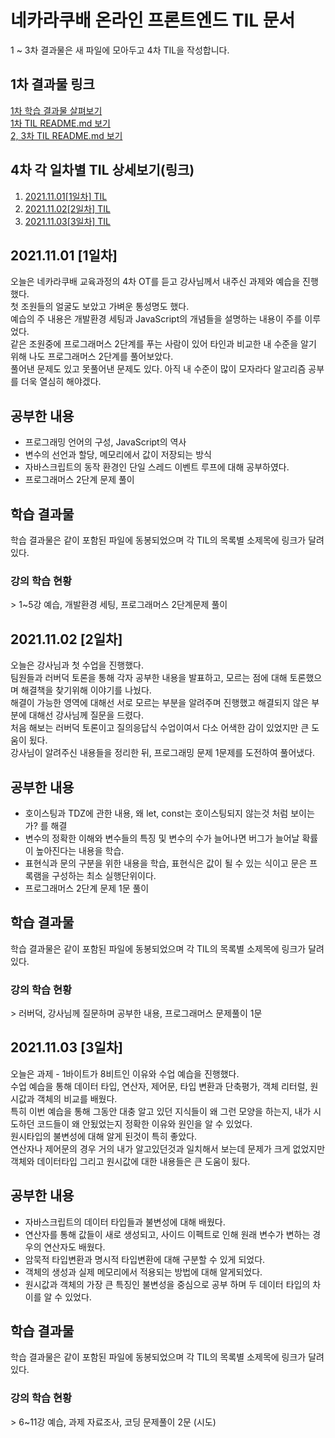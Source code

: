 # 네카라쿠배 온라인 프론트엔드 TIL 문서

1 ~ 3차 결과물은 새 파일에 모아두고 4차 TIL을 작성합니다.

## 1차 결과물 링크
[1차 학습 결과물 살펴보기](https://goofy-pike-2843c1.netlify.app/)  
[1차 TIL README.md 보기](https://github.com/EastFlovv/NKLCB_Online_TIL/tree/master/1%EC%B0%A8_TIL)  
[2, 3차 TIL README.md 보기](https://github.com/EastFlovv/NKLCB_Online_TIL/tree/master/2%2C%203%EC%B0%A8_TIL)

## 4차 각 일차별 TIL 상세보기(링크)

1. [2021.11.01[1일차] TIL](https://github.com/EastFlovv/NKLCB_Online_TIL/tree/master/2021.11.01%5B1%EC%9D%BC%EC%B0%A8%5D_TIL)
1. [2021.11.02[2일차] TIL](https://github.com/EastFlovv/NKLCB_Online_TIL/tree/master/2021.11.02%5B2%EC%9D%BC%EC%B0%A8%5D_TIL)
1. [2021.11.03[3일차] TIL](https://github.com/EastFlovv/NKLCB_Online_TIL/tree/master/2021.11.03%5B3%EC%9D%BC%EC%B0%A8%5D_TIL)


## 2021.11.01 [1일차]

오늘은 네카라쿠배 교육과정의 4차 OT를 듣고 강사님께서 내주신 과제와 예습을 진행했다.  
첫 조원들의 얼굴도 보았고 가벼운 통성명도 했다.  
예습의 주 내용은 개발환경 세팅과 JavaScript의 개념들을 설명하는 내용이 주를 이루었다.  
같은 조원중에 프로그래머스 2단계를 푸는 사람이 있어 타인과 비교한 내 수준을 알기 위해 나도 프로그래머스 2단계를 풀어보았다.  
풀어낸 문제도 있고 못풀어낸 문제도 있다. 아직 내 수준이 많이 모자라다 알고리즘 공부를 더욱 열심히 해야겠다.

## 공부한 내용

- 프로그래밍 언어의 구성, JavaScript의 역사
- 변수의 선언과 할당, 메모리에서 값이 저장되는 방식
- 자바스크립트의 동작 환경인 단일 스레드 이벤트 루프에 대해 공부하였다.
- 프로그래머스 2단계 문제 풀이


## 학습 결과물
학습 결과물은 같이 포함된 파일에 동봉되었으며 각 TIL의 목록별 소제목에 링크가 달려있다.

### 강의 학습 현황

\> 1~5강 예습, 개발환경 세팅, 프로그래머스 2단계문제 풀이

## 2021.11.02 [2일차]

오늘은 강사님과 첫 수업을 진행했다.  
팀원들과 러버덕 토론을 통해 각자 공부한 내용을 발표하고, 모르는 점에 대해 토론했으며 해결책을 찾기위해 이야기를 나눴다.  
해결이 가능한 영역에 대해선 서로 모르는 부분을 알려주며 진행했고 해결되지 않은 부분에 대해선 강사님께 질문을 드렸다.  
처음 해보는 러버덕 토론이고 질의응답식 수업이여서 다소 어색한 감이 있었지만 큰 도움이 됬다.  
강사님이 알려주신 내용들을 정리한 뒤, 프로그래밍 문제 1문제를 도전하여 풀어냈다.

## 공부한 내용

- 호이스팅과 TDZ에 관한 내용, 왜 let, const는 호이스팅되지 않는것 처럼 보이는가? 를 해결
- 변수의 정확한 이해와 변수들의 특징 및 변수의 수가 늘어나면 버그가 늘어날 확률이 높아진다는 내용을 학습.
- 표현식과 문의 구분을 위한 내용을 학습, 표현식은 값이 될 수 있는 식이고 문은 프록램을 구성하는 최소 실행단위이다.  
- 프로그래머스 2단계 문제 1문 풀이


## 학습 결과물
학습 결과물은 같이 포함된 파일에 동봉되었으며 각 TIL의 목록별 소제목에 링크가 달려있다.

### 강의 학습 현황

\> 러버덕, 강사님께 질문하며 공부한 내용, 프로그래머스 문제풀이 1문

## 2021.11.03 [3일차]

오늘은 과제 - 1바이트가 8비트인 이유와 수업 예습을 진행했다.  
수업 예습을 통해 데이터 타입, 연산자, 제어문, 타입 변환과 단축평가, 객체 리터럴, 원시값과 객체의 비교를 배웠다.  
특히 이번 예습을 통해 그동안 대충 알고 있던 지식들이 왜 그런 모양을 하는지, 내가 시도하던 코드들이 왜 안됬었는지 정확한 이유와 원인을 알 수 있었다.  
원시타입의 불변성에 대해 알게 된것이 특히 좋았다.  
연산자나 제어문의 경우 거의 내가 알고있던것과 일치해서 보는데 문제가 크게 없었지만 객체와 데이터타입 그리고 원시값에 대한 내용들은 큰 도움이 됬다.


## 공부한 내용

- 자바스크립트의 데이터 타입들과 불변성에 대해 배웠다.
- 연산자를 통해 값들이 새로 생성되고, 사이드 이펙트로 인해 원래 변수가 변하는 경우의 연산자도 배웠다.
- 암묵적 타입변환과 명시적 타입변환에 대해 구분할 수 있게 되었다.  
- 객체의 생성과 실제 메모리에서 적용되는 방법에 대해 알게되었다.  
- 원시값과 객체의 가장 큰 특징인 불변성을 중심으로 공부 하며 두 데이터 타입의 차이를 알 수 있었다.


## 학습 결과물
학습 결과물은 같이 포함된 파일에 동봉되었으며 각 TIL의 목록별 소제목에 링크가 달려있다.

### 강의 학습 현황

\> 6~11강 예습, 과제 자료조사, 코딩 문제풀이 2문 (시도)